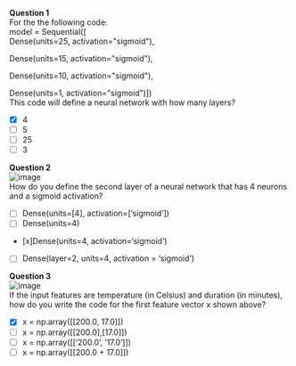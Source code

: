 **Question 1**<br>
For the the following code:<br>
model = Sequential([<br>
 Dense(units=25, activation="sigmoid"),

 Dense(units=15, activation="sigmoid"),

 Dense(units=10, activation="sigmoid"),

 Dense(units=1, activation="sigmoid")])<br>
This code will define a neural network with how many layers?
- [x] 4
- [ ] 5
- [ ] 25
- [ ] 3

**Question 2**<br>
![image](https://github.com/user-attachments/assets/d8aa740b-58f1-4567-a652-5d8210af2cc5)<br>
How do you define the second layer of a neural network that has 4 neurons and a sigmoid activation?<br>
- [ ] Dense(units=[4], activation=[‘sigmoid’]) 
- [ ] Dense(units=4)
- [x]Dense(units=4, activation=‘sigmoid’)
- [ ] Dense(layer=2, units=4, activation = ‘sigmoid’)

**Question 3**<br>
![image](https://github.com/user-attachments/assets/ce442aa7-0eab-47ec-8bcd-52d66f17cca6)<br>
If the input features are temperature (in Celsius) and duration (in minutes), how do you write the code for the first feature vector x shown above?<br>
- [x] x = np.array([[200.0, 17.0]])
- [ ] x = np.array([[200.0],[17.0]])
- [ ] x = np.array([[‘200.0’, ’17.0’]])
- [ ] x = np.array([[200.0 + 17.0]])
